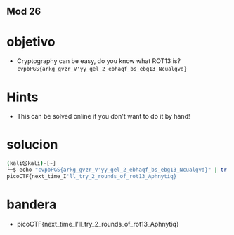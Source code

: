 ## Mod 26

# objetivo
- Cryptography can be easy, do you know what ROT13 is? `cvpbPGS{arkg_gvzr_V'yy_gel_2_ebhaqf_bs_ebg13_Ncualgvd}`

# Hints
- This can be solved online if you don't want to do it by hand!

# solucion
``` bash 
(kali㉿kali)-[~]
└─$ echo "cvpbPGS{arkg_gvzr_V'yy_gel_2_ebhaqf_bs_ebg13_Ncualgvd}" | tr 'A-Za-z' 'N-ZA-Mn-za-m'  
picoCTF{next_time_I'll_try_2_rounds_of_rot13_Aphnytiq}

```
# bandera
- picoCTF{next_time_I'll_try_2_rounds_of_rot13_Aphnytiq}
